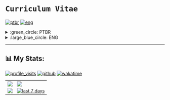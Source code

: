 # `Curriculum Vitae`
[![ptbr](https://img.shields.io/badge/languages-PTBR-darkgreen.svg)](https://github.com/dudushy "Português Brasileiro") [![eng](https://img.shields.io/badge/-ENG-darkblue.svg)](https://github.com/dudushy "English")
<details>
<summary>:green_circle: PTBR</summary>

## `Olá mundo`, sou o Eduardo Talarico (dudushy) :smile:
> <img align="left" alt="Brazil" width="22px" src="img/brazil.png" />Brasileiro, 22 anos :birthday:

### :trophy: Objetivos:

- Crescer profissionalmente
- Solucionar problemas
- Contribuir para a sociedade
- Adquirir conhecimento
- Trabalhar em equipe
- Desenvolver e criar

### :sparkling_heart: Paixões:

- Aprender
- Programar
- Ajudar
- Criar
- Jogar
- Ouvir música

### :star2: Qualidades:

- Determinado
- Prático
- Calmo
- Proativo
- Honesto
- Prudente
- Compreensivo
- Detalhista
- Persistente
- Empático
- Criativo
- Lógico

---
### :globe_with_meridians: Conexões:

[<img align="left" alt="LinkedIn" width="32px" src="img/linkedin.png" />][linkedin]
[<img align="left" alt="Discord" width="52px" src="img/discord.png" />][discord]
[<img align="left" alt="Steam" width="32px" src="img/steam.png" />][steam]
[<img align="left" alt="Spotify" width="32px" src="img/spotify.png" />][spotify]
<br>
<br>

---
### :brain: Linguagens de programação conhecidas:

- <img align="left" alt="Python" width="26px" src="img/python.png" /> Python

- <img align="left" alt="Java" width="26px" src="img/java.png" /> Java

- <img align="left" alt="JavaScript" width="26px" src="img/javascript.png" /> JavaScript

- <img align="left" alt="SQL" width="26px" src="img/sql.png" /> SQL

- <img align="left" alt="HTML" width="26px" src="img/html.png" /> HTML

- <img align="left" alt="CSS" width="26px" src="img/css.png" /> CSS

- <img align="left" alt="CSharp" width="26px" src="img/csharp.png" /> C#

- <img align="left" alt="PHP" width="26px" src="img/php.png" /> PHP
    
- <img align="left" alt="TypeScript" width="26px" src="img/typescript.png" /> TypeScript
    
- <img align="left" alt="SASS" width="26px" src="img/sass.png" /> SASS
<br>

### :hammer_and_wrench: Ferramentas conhecidas:

- <img align="left" alt="Visual Studio Code" width="26px" src="img/vscode.png" /> [Visual Studio Code][vscode]

- <img align="left" alt="pgAdmin" width="26px" src="img/pgadmin.png" /> [pgAdmin][pgadmin]

- <img align="left" alt="NetBeans" width="26px" src="img/netbeans.png" /> [NetBeans][netbeans]

- <img align="left" alt="Sublime Text" width="26px" src="img/sublimetext.png" /> [Sublime Text][sublimetext]

- <img align="left" alt="Notepad++" width="26px" src="img/notepadplusplus.png" /> [Notepad++][notepadplusplus]

- <img align="left" alt="Visual Studio" width="26px" src="img/vs.png" /> [Visual Studio][vs]

- <img align="left" alt="Postman" width="26px" src="img/postman.png" /> [Postman][postman]
    
- <img align="left" alt="SSMS" width="26px" src="img/ssms.png" /> [SSMS][ssms]
    
- <img align="left" alt="GitHub Desktop" width="26px" src="img/github-desktop.png" /> [GitHub Desktop][githubdesktop]

- <img align="left" alt="XAMPP" width="26px" src="img/xampp.png" /> [XAMPP][xampp]
    
- <img align="left" alt="BlueStacks" width="26px" src="img/bluestacks.png" /> [BlueStacks][bluestacks]

- <img align="left" alt="Insomnia" width="26px" src="img/insomnia.png" /> [Insomnia][insomnia]

- <img align="left" alt="Android Studio" width="26px" src="img/androidstudio.png" /> [Android Studio][androidstudio]

- <img align="left" alt="FileZilla" width="26px" src="img/filezilla.png" /> [FileZilla][filezilla]

- <img align="left" alt="Ionic" width="26px" src="img/ionic.png" /> [Ionic][ionic]

- <img align="left" alt="NodeJS" width="26px" src="img/nodejs.png" /> [NodeJS][nodejs]
    
- <img align="left" alt="AWS" width="26px" src="img/aws.png" /> [AWS][aws]
    
- <img align="left" alt="Angular" width="26px" src="img/angular.png" /> [Angular][angular]
    
- <img align="left" alt="Firebase" width="26px" src="img/firebase.png" /> [Firebase][firebase]
<br>

---
## :mortar_board: Formação:

- Ensino médio completo no **Colégio Ideal** *(2018)* :heavy_check_mark:
- Ensino superior completo em **Ciência da Computação** na **UNIP (Universidade Paulista)** *(2019 - 2022)* :heavy_check_mark:

---
## :heavy_plus_sign: Informações adicionais:

- Conhecimento avançado de Inglês

- Criação de projetos simples em Java (CRUD)

- Elaboração de trabalhos extracurriculares, fazendo algoritmos e BOTs com intuito de automatizar certas tarefas do dia-a-dia (bot de mensagens, criptografia, matemática, formatação de texto)

- Tenho contato com jogos e computadores (de todos os tipos e categorias, online e offline) desde pequeno, sempre admirei cada detalhe existente nos jogos (funcionamento, gráficos, mecânicas e desenvolvimento)
<p align="right">(<a href="#curriculum-vitae">voltar ao topo</a>)</p>

---
</details>

<details>
<summary>:large_blue_circle: ENG</summary>

## `Hello World`, I'm Eduardo Talarico (dudushy) :smile:
> <img align="left" alt="Brazil" width="22px" src="img/brazil.png" />Brazilian, 22 years old :birthday:

### :trophy: Goals:

- Grow professionally
- Solve problems
- Contribute to society
- Acquire knowledge
- Team work
- Develop and create

### :sparkling_heart: Passions:

- Learn
- Code
- Help
- Create
- Play
- Listen to music

### :star2: Qualities:

- Determined
- Practical
- Calm
- Proactive
- Honest
- Prudent
- Comprehensive
- Detail-oriented
- Persistent
- Empathic
- Creative
- Logical

---
### :globe_with_meridians: Connections:

[<img align="left" alt="LinkedIn" width="32px" src="img/linkedin.png" />][linkedin]
[<img align="left" alt="Discord" width="52px" src="img/discord.png" />][discord]
[<img align="left" alt="Steam" width="32px" src="img/steam.png" />][steam]
[<img align="left" alt="Spotify" width="32px" src="img/spotify.png" />][spotify]
<br>
<br>

---
### :brain: Known programming languages:

- <img align="left" alt="Python" width="26px" src="img/python.png" /> Python

- <img align="left" alt="Java" width="26px" src="img/java.png" /> Java

- <img align="left" alt="JavaScript" width="26px" src="img/javascript.png" /> JavaScript

- <img align="left" alt="SQL" width="26px" src="img/sql.png" /> SQL

- <img align="left" alt="HTML" width="26px" src="img/html.png" /> HTML

- <img align="left" alt="CSS" width="26px" src="img/css.png" /> CSS

- <img align="left" alt="CSharp" width="26px" src="img/csharp.png" /> C#

- <img align="left" alt="PHP" width="26px" src="img/php.png" /> PHP
    
- <img align="left" alt="TypeScript" width="26px" src="img/typescript.png" /> TypeScript
    
- <img align="left" alt="SASS" width="26px" src="img/sass.png" /> SASS
<br>

### :hammer_and_wrench: Known tools:

- <img align="left" alt="Visual Studio Code" width="26px" src="img/vscode.png" /> [Visual Studio Code][vscode]

- <img align="left" alt="pgAdmin" width="26px" src="img/pgadmin.png" /> [pgAdmin][pgadmin]

- <img align="left" alt="NetBeans" width="26px" src="img/netbeans.png" /> [NetBeans][netbeans]

- <img align="left" alt="Sublime Text" width="26px" src="img/sublimetext.png" /> [Sublime Text][sublimetext]

- <img align="left" alt="Notepad++" width="26px" src="img/notepadplusplus.png" /> [Notepad++][notepadplusplus]

- <img align="left" alt="Visual Studio" width="26px" src="img/vs.png" /> [Visual Studio][vs]
    
- <img align="left" alt="Postman" width="26px" src="img/postman.png" /> [Postman][postman]
    
- <img align="left" alt="SSMS" width="26px" src="img/ssms.png" /> [SSMS][ssms]
    
- <img align="left" alt="GitHub Desktop" width="26px" src="img/github-desktop.png" /> [GitHub Desktop][githubdesktop]

- <img align="left" alt="XAMPP" width="26px" src="img/xampp.png" /> [XAMPP][xampp]
    
- <img align="left" alt="BlueStacks" width="26px" src="img/bluestacks.png" /> [BlueStacks][bluestacks]

- <img align="left" alt="Insomnia" width="26px" src="img/insomnia.png" /> [Insomnia][insomnia]

- <img align="left" alt="Android Studio" width="26px" src="img/androidstudio.png" /> [Android Studio][androidstudio]
   
- <img align="left" alt="FileZilla" width="26px" src="img/filezilla.png" /> [FileZilla][filezilla]

- <img align="left" alt="Ionic" width="26px" src="img/ionic.png" /> [Ionic][ionic]

- <img align="left" alt="NodeJS" width="26px" src="img/nodejs.png" /> [NodeJS][nodejs]
    
- <img align="left" alt="AWS" width="26px" src="img/aws.png" /> [AWS][aws]
    
- <img align="left" alt="Angular" width="26px" src="img/angular.png" /> [Angular][angular]
    
- <img align="left" alt="Firebase" width="26px" src="img/firebase.png" /> [Firebase][firebase]
<br>

---
## :mortar_board: Formation:

- Complete high school at **Colégio Ideal** *(2018)* :heavy_check_mark:
- Complete university in **Computer Science** at **UNIP (Universidade Paulista)** *(2019 - 2022)* :heavy_check_mark:

---
## :heavy_plus_sign: Additional information:

- Advanced English knowledge

- Creation of simple Java projects (CRUD)

- Elaboration of extracurricular projects, making algorithms and BOTs with the aim of automating certain daily tasks (message bot, cryptography, math, text formatting)

- I've been in contact with games and computers (of all kinds and categories, online and offline) since I was little, I've always admired every detail in the games (functioning, graphics, mechanics and development)

<p align="right">(<a href="#curriculum-vitae">back to top</a>)</p>
</details>

---
## :bar_chart: My Stats:
[![profile_visits](https://komarev.com/ghpvc/?username=dudushy&color=blueviolet&style=flat-square&label=Profile+Visits)](https://github.com/dudushy "since Dec 25, 2021")
[![github](https://img.shields.io/github/followers/dudushy?logo=github)](https://github.com/dudushy?tab=followers)
[![wakatime](https://wakatime.com/badge/user/93ba8c47-113a-429d-a9a3-0fdfb901b21b.svg)](https://wakatime.com/@93ba8c47-113a-429d-a9a3-0fdfb901b21b "since Apr 8, 2021")

<div align="center">
    <a href="https://github.com/dudushy">
        <table style="table-layout: auto;">
            <tr>
                <td>
                    <img style="vertical-align: bottom; display:block; object-fit: cover;" src="https://github-readme-stats.vercel.app/api?username=dudushy&theme=dark&show_icons=true&count_private=true">
                </td>
                <td>
                    <img style="vertical-align: bottom; display:block; object-fit: cover;" src="https://github-readme-streak-stats.herokuapp.com/?user=dudushy&theme=dark">
                </td>
            </tr>
            <tr>
                <td>
                    <img style="vertical-align: bottom; display:block; object-fit: cover;" width="100%" src="https://github-readme-stats.vercel.app/api/top-langs/?username=dudushy&theme=dark&layout=compact">
                </td>
                <td>
                    <img style="vertical-align: bottom; display:block; object-fit: fill;" height="100%" src="https://github-readme-stats.vercel.app/api/wakatime?username=dudushy&layout=compact" title="last 7 days">
                </td>
            </tr>
        </table>
    </a>
</div>


[linkedin]: https://www.linkedin.com/in/eduardo-talarico/
[discord]: https://discord.gg/jG9BtQE
[steam]: https://steamcommunity.com/id/dudushy/
[spotify]: https://open.spotify.com/user/u8cq59bsrp4cdmp2haxrxu9pi
[vscode]: https://code.visualstudio.com/
[pgadmin]: https://www.pgadmin.org/
[netbeans]: https://netbeans.apache.org/
[sublimetext]: https://www.sublimetext.com/
[notepadplusplus]: https://notepad-plus-plus.org/
[vs]: https://visualstudio.microsoft.com/vs/
[postman]: https://www.postman.com/
[ssms]: https://docs.microsoft.com/pt-br/sql/ssms/download-sql-server-management-studio-ssms?view=sql-server-ver15
[githubdesktop]: https://desktop.github.com/
[xampp]: https://www.apachefriends.org/pt_br/index.html
[bluestacks]: https://www.bluestacks.com/
[insomnia]: https://insomnia.rest/
[androidstudio]: https://developer.android.com/studio
[filezilla]: https://filezilla-project.org/
[ionic]: https://ionic.io/
[nodejs]: https://nodejs.org/
[aws]: https://aws.amazon.com/
[angular]: https://angular.io/
[firebase]: https://firebase.google.com/
